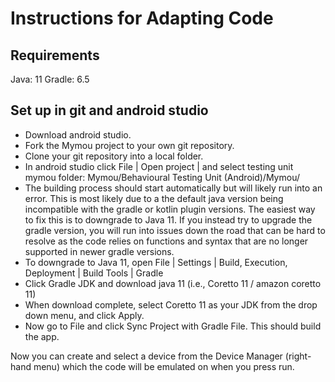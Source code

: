 # Instructions for Adapting Code 

## Requirements

Java: 11
Gradle: 6.5

## Set up in git and android studio 
- Download android studio.
- Fork the Mymou project to your own git repository.
- Clone your git repository into a local folder. 
- In android studio click File | Open project | and select testing unit mymou folder: 
Mymou/Behavioural Testing Unit (Android)/Mymou/ 
- The building process should start automatically but will likely run into an error. 
This is most likely due to a the default java version being incompatible with the gradle or kotlin 
plugin versions. The easiest way to fix this is to downgrade to Java 11. If you instead try to 
upgrade the gradle version, you will run into issues down the road that can be hard to 
resolve as the code relies on functions and syntax that are no longer supported in newer gradle 
versions. 
- To downgrade to Java 11, open File | Settings | Build, Execution, Deployment | Build Tools | Gradle
- Click Gradle JDK and download java 11 (i.e., Coretto 11 / amazon coretto 11)
- When download complete, select Coretto 11 as your JDK from the drop down menu, and click Apply. 
- Now go to File and click Sync Project with Gradle File. This should build the app.

Now you can create and select a device from the Device Manager (right-hand menu) which the code will 
be emulated on when you press run. 

